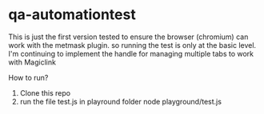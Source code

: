 # qa-automationtest
This is just the first version tested to ensure the browser (chromium) can work with the metmask plugin.
so running the test is only at the basic level.
I'm continuing to implement the handle for managing multiple tabs to work with Magiclink

How to run?
1. Clone this repo
2. run the file test.js in playround folder
node playground/test.js
